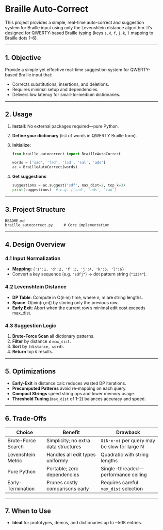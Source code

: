 # Braille Auto-Correct

This project provides a simple, real-time auto-correct and suggestion system for Braille input using only the Levenshtein distance algorithm. It’s designed for QWERTY-based Braille typing (keys `s`, `d`, `f`, `j`, `k`, `l` mapping to Braille dots 1–6).

---

## 1. Objective

Provide a simple yet effective real-time suggestion system for QWERTY-based Braille input that:

* Corrects substitutions, insertions, and deletions.
* Requires minimal setup and dependencies.
* Delivers low latency for small-to-medium dictionaries.

---

## 2. Usage

1. **Install**:
   No external packages required—pure Python.

2. **Define your dictionary** (list of words in QWERTY Braille form).

3. **Initialize**:

   ```python
   from braille_autocorrect import BrailleAutoCorrect

   words = ['sad', 'fad', 'lad', 'sal', 'ads']
   ac = BrailleAutoCorrect(words)
   ```

4. **Get suggestions**:

   ```python
   suggestions = ac.suggest('sdf', max_dist=2, top_k=3)
   print(suggestions)  # e.g. ['sad', 'ads', 'fad']
   ```

---

## 3. Project Structure

```
README.md                 
braille_autocorrect.py     # Core implementation
```

---

## 4. Design Overview

### 4.1 Input Normalization

* **Mapping**: `{'s':1, 'd':2, 'f':3, 'j':4, 'k':5, 'l':6}`
* Convert a key sequence (e.g. `"sdfj"`) → dot pattern string (`"1234"`).

### 4.2 Levenshtein Distance

- **DP Table**: Compute in O(n·m) time, where n, m are string lengths.
- **Space**: O(min(n,m)) by storing only the previous row.
- **Early Exit**: Abort when the current row’s minimal edit cost exceeds max_dist.


### 4.3 Suggestion Logic

1. **Brute-Force Scan** all dictionary patterns.
2. **Filter** by distance ≤ `max_dist`.
3. **Sort** by `(distance, word)`.
4. **Return** top `K` results.

---

## 5. Optimizations

* **Early-Exit** in distance calc reduces wasted DP iterations.
* **Precomputed Patterns** avoid re-mapping on each query.
* **Compact Strings** speed string ops and lower memory usage.
* **Threshold Tuning** (`max_dist` of 1–2) balances accuracy and speed.

---

## 6. Trade-Offs

| Choice             | Benefit                              | Drawback                                     |
| ------------------ | ------------------------------------ | -------------------------------------------- |
| Brute-Force Search | Simplicity; no extra data structures | `O(N·n·m)` per query may be slow for large N |
| Levenshtein Metric | Handles all edit types uniformly     | Quadratic with string lengths                |
| Pure Python        | Portable; zero dependencies          | Single-threaded—performance ceiling          |
| Early-Termination  | Prunes costly comparisons early      | Requires careful `max_dist` selection        |

---

## 7. When to Use

* **Ideal** for prototypes, demos, and dictionaries up to \~50K entries.
